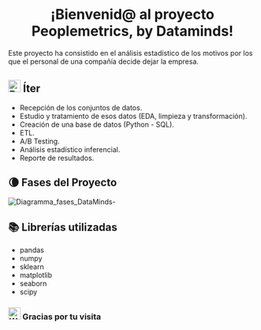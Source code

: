 <h1 align='center'>¡Bienvenid@ al proyecto Peoplemetrics, by Dataminds!</h1>


Este proyecto ha consistido en el análisis estadístico de los motivos por los que el personal de una compañía decide dejar la empresa.

## <img src="https://raw.githubusercontent.com/Tarikul-Islam-Anik/Animated-Fluent-Emojis/master/Emojis/Travel%20and%20places/Rocket.png" alt="Rocket" width="25" height="25" /> Íter
* Recepción de los conjuntos de datos.
* Estudio y tratamiento de esos datos (EDA, limpieza y transformación).
* Creación de una base de datos (Python - SQL).
* ETL.
* A/B Testing.
* Análisis estadístico inferencial.
* Reporte de resultados.

## 🌘 Fases del Proyecto
![Diagramma_fases_DataMinds-](https://github.com/s-armeni/proyecto-da-promo-H-modulo-3-team-3-DataMinds/assets/164790212/45cb8619-7f88-4a5d-9e33-2b7e3d1915a5)

## 📚 Librerías utilizadas

* pandas
* numpy
* sklearn
* matplotlib
* seaborn
* scipy

### <img src="https://raw.githubusercontent.com/Tarikul-Islam-Anik/Animated-Fluent-Emojis/master/Emojis/Hand%20gestures/Waving%20Hand.png" alt="Waving Hand" width="25" height="25" /> Gracias por tu visita
